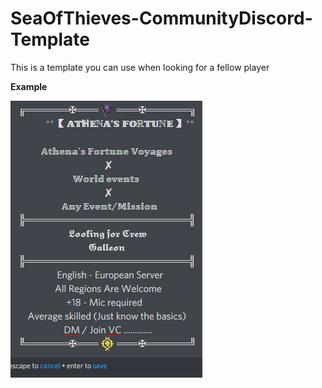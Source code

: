 # SeaOfThieves-CommunityDiscord-Template
This is a template you can use when looking for a fellow player
  
  
    
**Example**  
  
<img src="https://raw.githubusercontent.com/jornvdcb/SeaOfThieves-CommunityDiscord-Template/main/example.png">
